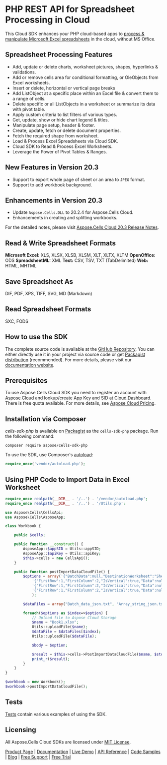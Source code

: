 # PHP REST API for Spreadsheet Processing in Cloud

This Cloud SDK enhances your PHP cloud-based apps to [process & manipulate Microsoft Excel spreadsheets](https://products.aspose.cloud/cells/php) in the cloud, without MS Office.

## Spreadsheet Processing Features

- Add, update or delete charts, worksheet pictures, shapes, hyperlinks & validations.
- Add or remove cells area for conditional formatting, or OleObjects from Excel worksheets.
- Insert or delete, horizontal or vertical page breaks
- Add ListObject at a specific place within an Excel file & convert them to a range of cells.
- Delete specific or all ListObjects in a worksheet or summarize its data with pivot table.
- Apply custom criteria to list filters of various types.
- Get, update, show or hide chart legend & titles.
- Manipulate page setup, header & footer.
- Create, update, fetch or delete document properties.
- Fetch the required shape from worksheet.
- Load & Process Excel Spreadsheets via Cloud SDK.
- Cloud SDK to Read & Process Excel Worksheets.
- Leverage the Power of Pivot Tables & Ranges.

## New Features in Version 20.3

- Support to export whole page of sheet or an area to `JPEG` format.
- Support to add workbook background.

## Enhancements in Version 20.3

- Update `Aspose.Cells.DLL` to 20.2.4 for Aspose.Cells Cloud.
- Enhancements in creating and splitting workbooks.

For the detailed notes, please visit [Aspose.Cells Cloud 20.3 Release Notes](https://docs.aspose.cloud/display/cellscloud/Aspose.Cells+Cloud+20.3+Release+Notes).

## Read & Write Spreadsheet Formats

**Microsoft Excel:** XLS, XLSX, XLSB, XLSM, XLT, XLTX, XLTM
**OpenOffice:** ODS
**SpreadsheetML:** XML
**Text:** CSV, TSV, TXT (TabDelimited)
**Web:** HTML, MHTML

## Save Spreadsheet As

DIF, PDF, XPS, TIFF, SVG, MD (Markdown)

## Read Spreadsheet Formats

SXC, FODS

## How to use the SDK

The complete source code is available at the [GitHub Repository](https://github.com/aspose-cells-cloud/aspose-cells-cloud-php). You can either directly use it in your project via source code or get [Packagist distribution](https://packagist.org/packages/aspose/cells-sdk-php) (recommended). For more details, please visit our [documentation website](https://docs.aspose.cloud/display/cellscloud/Available+SDKs).

## Prerequisites

To use Aspose Cells Cloud SDK you need to register an account with [Aspose Cloud](https://www.aspose.cloud/) and lookup/create App Key and SID at [Cloud Dashboard](https://dashboard.aspose.cloud/#/apps). There is free quota available. For more details, see [Aspose Cloud Pricing](https://purchase.aspose.cloud/pricing).

## Installation via Composer

*cells-sdk-php* is available on [Packagist](https://packagist.org/packages/aspose/cells-sdk-php) as the `cells-sdk-php` package. Run the following command:

```console
composer require aspose/cells-sdk-php
```

To use the SDK, use Composer's [autoload](https://getcomposer.org/doc/00-intro.md#autoloading):

```php
require_once('vendor/autoload.php');
```

## Using PHP Code to Import Data in Excel Worksheet

```php
require_once realpath(__DIR__ . '/..') . '/vendor/autoload.php';
require_once realpath(__DIR__ . '/..') . '/Utils.php';

use Aspose\Cells\CellsApi;
use Aspose\Cells\AsposeApp;

class Workbook {

    public $cells;

    public function __construct() {
        AsposeApp::$appSID = Utils::appSID;
        AsposeApp::$apiKey = Utils::apiKey;
        $this->cells = new CellsApi();
    }

    public function postImportDataCloudFile() {
        $options = array('{"BatchData":null,"DestinationWorksheet":"Sheet1","IsInsert":false,"ImportDataType":"BatchData","Source":{"FileSourceType":1,"FilePath":"Batch_data_json.txt"}}',
            '{"FirstRow":1,"FirstColumn":2,"IsVertical":true,"Data":null,"DestinationWorksheet":"Sheet1","IsInsert":true,"ImportDataType":"StringArray","Source":{"FileSourceType":1,"FilePath":"Array_string_json.txt"}}',
            '{"FirstRow":1,"FirstColumn":2,"IsVertical":true,"Data":null,"DestinationWorksheet":"Sheet1","IsInsert":true,"ImportDataType":"IntArray","Source":{"FileSourceType":1,"FilePath":"Array_int_json.txt"}}',
            '{"FirstRow":1,"FirstColumn":2,"IsVertical":true,"Data":null,"DestinationWorksheet":"Sheet1","IsInsert":true,"ImportDataType":"DoubleArray","Source":{"FileSourceType":1,"FilePath":"Array_double_json.txt"}}'
            );

        $dataFiles = array("Batch_data_json.txt", "Array_string_json.txt", "Array_int_json.txt", "Array_double_json.txt");

        foreach($options as $index=>$option) {
            // Upload file to Aspose Cloud Storage
            $name = "Book1.xlsx";
            Utils::uploadFile($name);
            $dataFile = $dataFiles[$index];
            Utils::uploadFile($dataFile);

            $body = $option;

            $result = $this->cells->PostImportDataCloudFile($name, $storage = null, $folder = null, $body);
            print_r($result);
        }
    }
}

$workbook = new Workbook();
$workbook->postImportDataCloudFile();
```

## Tests

[Tests](https://github.com/aspose-cells-cloud/aspose-cells-cloud-php/tree/master/test/Api) contain various examples of using the SDK.

## Licensing

All Aspose.Cells Cloud SDKs are licensed under [MIT License](https://github.com/aspose-cells-cloud/aspose-cells-cloud-php/blob/master/LICENSE).

[Product Page](https://products.aspose.cloud/cells/php) | [Documentation](https://docs.aspose.cloud/display/cellscloud/Home) | [Live Demo](https://products.aspose.app/cells/family) | [API Reference](https://apireference.aspose.cloud/cells/) | [Code Samples](https://github.com/aspose-cells-cloud/aspose-cells-cloud-php) | [Blog](https://blog.aspose.cloud/category/cells/) | [Free Support](https://forum.aspose.cloud/c/cells) | [Free Trial](https://dashboard.aspose.cloud/#/apps)
